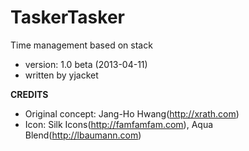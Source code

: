 TaskerTasker
============

Time management based on stack


- version: 1.0 beta (2013-04-11)
- written by yjacket



<b>CREDITS</b><br />
- Original concept: Jang-Ho Hwang(http://xrath.com)
- Icon: Silk Icons(http://famfamfam.com), Aqua Blend(http://lbaumann.com)
